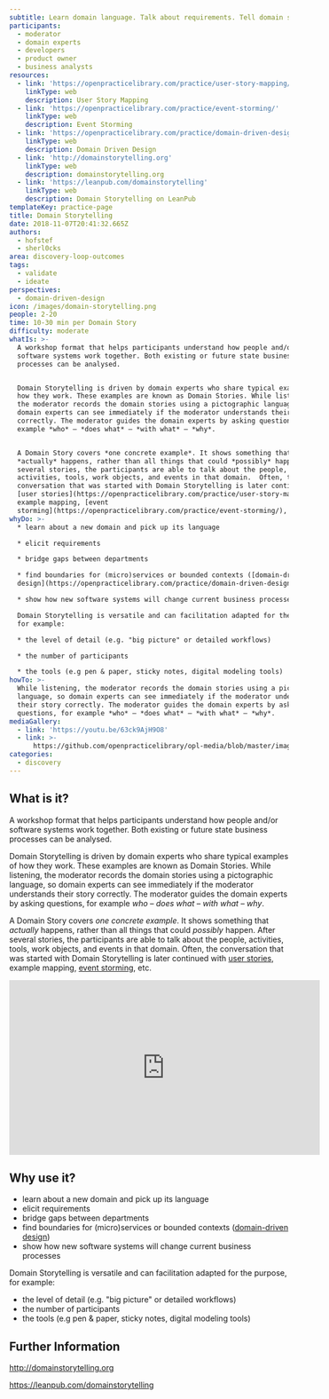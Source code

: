 ```yaml
---
subtitle: Learn domain language. Talk about requirements. Tell domain stories.
participants:
  - moderator
  - domain experts
  - developers
  - product owner
  - business analysts
resources:
  - link: 'https://openpracticelibrary.com/practice/user-story-mapping/'
    linkType: web
    description: User Story Mapping
  - link: 'https://openpracticelibrary.com/practice/event-storming/'
    linkType: web
    description: Event Storming
  - link: 'https://openpracticelibrary.com/practice/domain-driven-design/'
    linkType: web
    description: Domain Driven Design
  - link: 'http://domainstorytelling.org'
    linkType: web
    description: domainstorytelling.org
  - link: 'https://leanpub.com/domainstorytelling'
    linkType: web
    description: Domain Storytelling on LeanPub
templateKey: practice-page
title: Domain Storytelling
date: 2018-11-07T20:41:32.665Z
authors:
  - hofstef
  - sherl0cks
area: discovery-loop-outcomes
tags:
  - validate
  - ideate
perspectives:
  - domain-driven-design
icon: /images/domain-storytelling.png
people: 2-20
time: 10-30 min per Domain Story
difficulty: moderate
whatIs: >-
  A workshop format that helps participants understand how people and/or
  software systems work together. Both existing or future state business
  processes can be analysed.


  Domain Storytelling is driven by domain experts who share typical examples of
  how they work. These examples are known as Domain Stories. While listening,
  the moderator records the domain stories using a pictographic language, so
  domain experts can see immediately if the moderator understands their story
  correctly. The moderator guides the domain experts by asking questions, for
  example *who* – *does what* – *with what* – *why*.


  A Domain Story covers *one concrete example*. It shows something that
  *actually* happens, rather than all things that could *possibly* happen. After
  several stories, the participants are able to talk about the people,
  activities, tools, work objects, and events in that domain.  Often, the
  conversation that was started with Domain Storytelling is later continued with
  [user stories](https://openpracticelibrary.com/practice/user-story-mapping/),
  example mapping, [event
  storming](https://openpracticelibrary.com/practice/event-storming/), etc.
whyDo: >-
  * learn about a new domain and pick up its language

  * elicit requirements

  * bridge gaps between departments

  * find boundaries for (micro)services or bounded contexts ([domain-driven
  design](https://openpracticelibrary.com/practice/domain-driven-design/))

  * show how new software systems will change current business processes

  Domain Storytelling is versatile and can facilitation adapted for the purpose,
  for example:

  * the level of detail (e.g. "big picture" or detailed workflows)

  * the number of participants

  * the tools (e.g pen & paper, sticky notes, digital modeling tools)
howTo: >-
  While listening, the moderator records the domain stories using a pictographic
  language, so domain experts can see immediately if the moderator understands
  their story correctly. The moderator guides the domain experts by asking
  questions, for example *who* – *does what* – *with what* – *why*.
mediaGallery:
  - link: 'https://youtu.be/63ck9AjH9O8'
  - link: >-
      https://github.com/openpracticelibrary/opl-media/blob/master/images/domain%20storytelling.png?raw=true
categories: 
  - discovery
---
```

## What is it?

A workshop format that helps participants understand how people and/or software systems work together. Both existing or future state business processes can be analysed.

Domain Storytelling is driven by domain experts who share typical examples of how they work. These examples are known as Domain Stories. While listening, the moderator records the domain stories using a pictographic language, so domain experts can see immediately if the moderator understands their story correctly. The moderator guides the domain experts by asking questions, for example *who* – *does what* – *with what* – *why*.

A Domain Story covers *one concrete example*. It shows something that *actually* happens, rather than all things that could *possibly* happen. After several stories, the participants are able to talk about the people, activities, tools, work objects, and events in that domain.  Often, the conversation that was started with Domain Storytelling is later continued with [user stories](https://openpracticelibrary.com/practice/user-story-mapping/), example mapping, [event storming](https://openpracticelibrary.com/practice/event-storming/), etc.

<iframe width="560" height="315" src="https://www.youtube.com/embed/63ck9AjH9O8" frameborder="0" allow="accelerometer; autoplay; encrypted-media; gyroscope; picture-in-picture" allowfullscreen></iframe>

## Why use it?

* learn about a new domain and pick up its language
* elicit requirements
* bridge gaps between departments
* find boundaries for (micro)services or bounded contexts ([domain-driven design](https://openpracticelibrary.com/practice/domain-driven-design/))
* show how new software systems will change current business processes

Domain Storytelling is versatile and can facilitation adapted for the purpose, for example:

* the level of detail (e.g. "big picture" or detailed workflows)
* the number of participants
* the tools (e.g pen & paper, sticky notes, digital modeling tools)

## Further Information

http://domainstorytelling.org

https://leanpub.com/domainstorytelling
